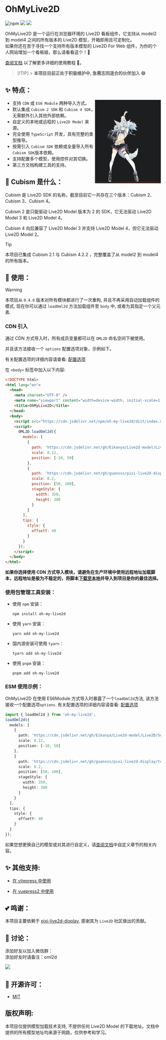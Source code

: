 # OhMyLive2D

![npm](https://img.shields.io/npm/v/oh-my-live2d?label=version) ![](https://img.shields.io/npm/dt/oh-my-live2d.svg) ![](https://img.shields.io/badge/cubism-2%2F3%2F4-orange)

OhMyLive2D 是一个运行在浏览器环境的 Live2D 看板组件，它支持从 model2 到 model4 之间的所有版本的 Live2D 模型，开箱即用且可定制化。  
如果你还在苦于寻找一个支持所有版本模型的 Live2D For Web 组件，为你的个人网站增加一个看板娘，那么请看看这个！🥳

[查阅文档](https://oml2d.com) 以了解更多详细的使用教程 🎉。

> [!TIP] > **本项目目前正处于积极维护中, 急需志同道合的伙伴加入 😄**

## ✨ 特点：

<img align="right" height="270" src="https://raw.githubusercontent.com/mihu915/picgo-images/master/images202302080219383.gif"/>

- 支持 `CDN` 或 `ES6 Module` 两种导入方式。
- 默认集成 `Cubism 2 SDK` 和 `Cubism 4 SDK`，无需额外引入其他外部依赖。
- 自定义的本地或远程的 `Live2D Model` 来源。
- 完全使用 `TypeScript` 开发，具有完整的类型推导。
- 按需引入 `Cubism SDK` 依赖或全量导入所有`Cubism SDK`版本依赖。
- 支持配置多个模型，使用控件对其切换。
- 第三方文档构建工具的支持。

## 🤔 Cubism 是什么：

Cubism 是 Live2D SDK 的名称，截至目前它一共存在三个版本：Cubism 2、Cubism 3、Cubism 4。

Cubism 2 是只能驱动 Live2D Model 版本为 2 的 SDK，它无法驱动 Live2D Model 3 和 Live2D Model 4。

Cubism 4 向后兼容了 Live2D Model 3 并支持 Live2D Model 4，但它无法驱动 Live2D Model 2。

> [!TIP]
> 本项目已集成 Cubism 2.1 与 Cubism 4.2.2 ，完整覆盖了从 model2 到 model4 的所有版本。

## 🌈 使用：

> [!WARNING]
> 本项目从 `0.4.0` 版本对所有模块都进行了一次重构, 并且不再采用自动加载组件的模式, 现在你可以通过 `loadOml2d` 方法加载组件至 `body` 中, 或者为其指定一个父元素.

### CDN 引入

通过 CDN 方式导入时，所有成员变量都可以在 `OML2D` 命名空间下被使用。

并且该方法接收一个 `options` 配置选项对象，示例如下。

有关配置选项的详细内容请查看: [配置选项](https://oml2d.com/options/Options)

在 `<body>` 标签中加入以下内容:

```html
<!DOCTYPE html>
<html lang="en">
  <head>
    <meta charset="UTF-8" />
    <meta name="viewport" content="width=device-width, initial-scale=1.0" />
    <title>OhMyLive2D</title>
  </head>
  <body>
    <script src="https://cdn.jsdelivr.net/npm/oh-my-live2d/dist/index.min.js"></script>
    <script>
      OML2D.loadOml2d({
        models: [
          {
            path: 'https://cdn.jsdelivr.net/gh/Eikanya/Live2d-model/Live2D/Senko_Normals/senko.model3.json',
            scale: 0.12,
            position: [-10, 50]
          },
          {
            path: 'https://cdn.jsdelivr.net/gh/guansss/pixi-live2d-display/test/assets/shizuku/shizuku.model.json',
            scale: 0.2,
            position: [50, 100],
            stageStyle: {
              width: 350,
              height: 380
            }
          }
        ],
        tips: {
          style: {
            offsetY: 40
          }
        }
      });
    </script>
  </body>
</html>
```

**如果你选择使用 CDN 方式导入模块，请避免在生产环境中使用远程地址加载脚本，远程地址是极为不稳定的，将脚本[下载至本地](https://cdn.jsdelivr.net/npm/oh-my-live2d/dist/index.min.js)并导入到项目是你的最佳选择。**

### 使用包管理工具安装：

- 使用 `npm` 安装：

  ```shell
  npm install oh-my-live2d
  ```

- 使用 `yarn` 安装：

  ```shell
  yarn add oh-my-live2d
  ```

- 国内源安装可使用 `tyarn`：

  ```shell
  tyarn add oh-my-live2d
  ```

- 使用 `pnpm` 安装：

  ```shell
  pnpm add oh-my-live2d
  ```

### ESM 使用示例：

OhMyLive2D 在使用 ES6Module 方式导入时暴露了一个`loadOml2d`方法, 该方法接收一个配置选项`options`.
有关配置选项的详细内容请查看: [配置选项](https://oml2d.com/options/Options)

```ts
import { loadOml2d } from 'oh-my-live2d';
loadOml2d({
  models: [
    {
      path: 'https://cdn.jsdelivr.net/gh/Eikanya/Live2d-model/Live2D/Senko_Normals/senko.model3.json',
      scale: 0.12,
      position: [-10, 50]
    },
    {
      path: 'https://cdn.jsdelivr.net/gh/guansss/pixi-live2d-display/test/assets/shizuku/shizuku.model.json',
      scale: 0.2,
      position: [50, 100],
      stageStyle: {
        width: 350,
        height: 380
      }
    }
  ],
  tips: {
    style: {
      offsetY: 40
    }
  }
});
```

如果您想更换自己的模型或对其进行自定义，请[查阅文档](https://oml2d.com/)中自定义章节的相关内容。

## ✨ 其他支持:

- [在 vitepress 中使用](https://oml2d.com/guide/vitepress)

- [在 vuepress2 中使用](https://oml2d.com/guide/vuepress)

## 💕 鸣谢：

本项目主要依赖于 [pixi-live2d-display](https://github.com/guansss/pixi-live2d-display), 感谢其为 `Live2D` 社区做出的贡献。

## 📧 讨论：

添加好友以加入微信群：  
添加好友时请备注：oml2d

<img width=240 src="https://cdn.jsdelivr.net/gh/loclink/loclink@master/img/20231023130440.png"/>

## 📃 开源许可：

- [MIT](https://github.com/oh-my-live2d/oh-my-live2d/blob/master/license)

## 版权声明:

本项目仅提供模型加载技术支持, 不提供任何 Live2D Model 的下载地址。文档中提供的所有模型地址均来源于网路，仅供参考和学习。
